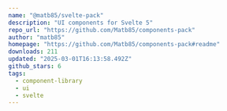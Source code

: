 ```yaml
---
name: "@matb85/svelte-pack"
description: "UI components for Svelte 5"
repo_url: "https://github.com/Matb85/components-pack"
author: "matb85"
homepage: "https://github.com/Matb85/components-pack#readme"
downloads: 211
updated: "2025-03-01T16:13:58.492Z"
github_stars: 6
tags: 
  - component-library
  - ui
  - svelte
---
```

